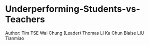 # Underperforming-Students-vs-Teachers
Author:
Tim TSE Wai Chung (Leader)
Thomas LI Ka Chun
Blaise LIU Tianmiao
